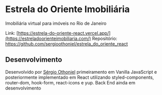 # Estrela do Oriente Imobiliária

Imobiliária virtual para imóveis no Rio de Janeiro

Link:  [https://estrela-do-oriente-react.vercel.app/](https://estreladoorienteimobiliaria.com/)
Repositório: https://github.com/sergioothoniel/estrela_do_oriente_react

## Desenvolvimento

Desenvolvido por [Sérgio Othoniel](https://github.com/sergioothoniel) primeiramento em Vanilla JavaScript e posteriormente implementado em React utilizando styled-components, router-dom, hook-form, react-icons e yup. Back End ainda em desenvolvimento

